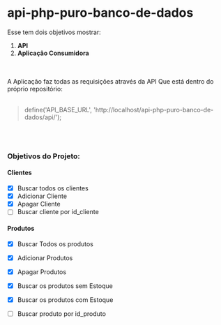 # api-php-puro-banco-de-dados

Esse tem dois objetivos mostrar:
1. **API**
2. **Aplicação Consumidora**
<br />
<br />
A Aplicação faz todas as requisições através da API Que está dentro do próprio repositório:
<br />
<br />


> define('API_BASE_URL', 'http://localhost/api-php-puro-banco-de-dados/api/');


<br />
<br />
<h3>Objetivos do Projeto:</h3>

<h4>Clientes</h4>

- [X] Buscar todos os clientes
- [X] Adicionar Cliente
- [X] Apagar Cliente
- [ ] Buscar cliente por id_cliente

<h4>Produtos</h4>

- [X] Buscar Todos os produtos
- [X] Adicionar Produtos
- [X] Apagar Produtos
- [X] Buscar os produtos sem Estoque
- [X] Buscar os produtos com Estoque
- [ ] Buscar produto por id_produto

